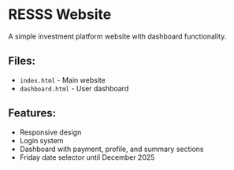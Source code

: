 # RESSS Website

A simple investment platform website with dashboard functionality.

## Files:
- `index.html` - Main website
- `dashboard.html` - User dashboard

## Features:
- Responsive design
- Login system
- Dashboard with payment, profile, and summary sections
- Friday date selector until December 2025
